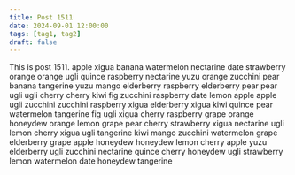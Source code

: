 ```yaml
---
title: Post 1511
date: 2024-09-01 12:00:00
tags: [tag1, tag2]
draft: false
---
```

This is post 1511.
apple
xigua
banana
watermelon
nectarine
date
strawberry
orange
orange
ugli
quince
raspberry
nectarine
yuzu
orange
zucchini
pear
banana
tangerine
yuzu
mango
elderberry
raspberry
elderberry
pear
pear
ugli
ugli
cherry
cherry
kiwi
fig
zucchini
raspberry
date
lemon
apple
apple
ugli
zucchini
zucchini
raspberry
xigua
elderberry
xigua
kiwi
quince
pear
watermelon
tangerine
fig
ugli
xigua
cherry
raspberry
grape
orange
honeydew
orange
lemon
grape
pear
cherry
strawberry
xigua
nectarine
ugli
lemon
cherry
xigua
ugli
tangerine
kiwi
mango
zucchini
watermelon
grape
elderberry
grape
apple
honeydew
honeydew
lemon
cherry
apple
yuzu
elderberry
ugli
zucchini
nectarine
quince
cherry
honeydew
ugli
strawberry
lemon
watermelon
date
honeydew
tangerine
